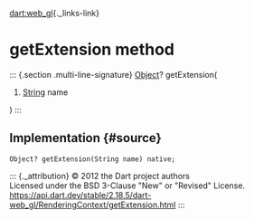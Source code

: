 [dart:web\_gl](../../dart-web_gl/dart-web_gl-library){._links-link}

getExtension method
===================

::: {.section .multi-line-signature}
[Object](../../dart-core/object-class)? getExtension(

1.  [String](../../dart-core/string-class) name

)
:::

Implementation {#source}
--------------

``` {.language-dart data-language="dart"}
Object? getExtension(String name) native;
```

::: {._attribution}
© 2012 the Dart project authors\
Licensed under the BSD 3-Clause \"New\" or \"Revised\" License.\
<https://api.dart.dev/stable/2.18.5/dart-web_gl/RenderingContext/getExtension.html>
:::
